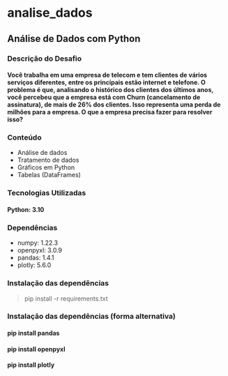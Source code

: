 # analise_dados

## Análise de Dados com Python

### Descrição do Desafio

#### Você trabalha em uma empresa de telecom e tem clientes de vários serviços diferentes, entre os principais estão internet e telefone. O problema é que, analisando o histórico dos clientes dos últimos anos, você percebeu que a empresa está com Churn (cancelamento de assinatura), de mais de 26% dos clientes. Isso representa uma perda de milhões para a empresa. O que a empresa precisa fazer para resolver isso?


### Conteúdo
- Análise de dados
- Tratamento de dados
- Gráficos em Python
- Tabelas (DataFrames)

### Tecnologias Utilizadas
#### Python: 3.10

### Dependências
- numpy: 1.22.3
- openpyxl: 3.0.9
- pandas: 1.4.1
- plotly: 5.6.0

### Instalação das dependências
> pip install -r requirements.txt

### Instalação das dependências (forma alternativa)
#### pip install pandas
#### pip install openpyxl
####  pip install plotly
